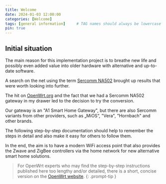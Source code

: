 ```yaml
---
title: Welcome
date: 2024-01-03 12:00:00
categories: [Welcome]
tags: [general information]     # TAG names should always be lowercase
pin: true
---
```


## Initial situation

The main reason for this implementation project is to breathe new life and possibly even added value into older hardware with alternative and up-to-date software.

A search on the net using the term [Sercomm NA502](https://www.google.com/search?q=sercomm+na502) brought up results that were worth looking into further.

The hit on [OpenWrt.org](https://openwrt.org/toh/sercomm/na502) and the fact that we had a Sercomm NA502 gateway in my drawer led to the decision to try the conversion.

Our gateway is an "A1 Smart Home Gateway", but there are also Sercomm variants from other providers, such as „MiOS“, "Vera", "Hornbach" and other brands.

The following step-by-step documentation should help to remember the steps in detail and also make it easy for others to follow them.

In the end, the aim is to have a modern WiFi access point that also provides the Zwave and ZigBee controllers via the home network for new alternative smart home solutions.

> For OpenWrt experts who may find the step-by-step instructions published here too lengthy and/or detailed, there is a short, concise version on the [OpenWrt website](https://openwrt.org/toh/sercomm/na502).
{: .prompt-tip }
